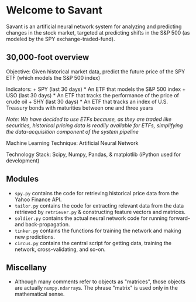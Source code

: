 Welcome to Savant
=================

Savant is an artificial neural network system for analyzing and predicting changes in the stock market, targeted at predicting shifts in the S&P 500 (as modeled by the SPY exchange-traded-fund).

30,000-foot overview
--------------------

Objective: Given historical market data, predict the future price of the SPY ETF (which models the S&P 500 index)

Indicators:
    + SPY (last 30 days)
        * An ETF that models the S&P 500 index
    + USO (last 30 days)
        * An ETF that tracks the performance of the price of crude oil
    + SHY (last 30 days)
        * An ETF that tracks an index of U.S. Treasury bonds with maturities between one and three years

*Note: We have decided to use ETFs because, as they are traded like securities, historical pricing data is readily available for ETFs, simplifying the data-acquisition component of the system pipeline*

Machine Learning Technique: Artificial Neural Network

Technology Stack: Scipy, Numpy, Pandas, & matplotlib (iPython used for development)

Modules
-------

+ `spy.py` contains the code for retrieving historical price data from the Yahoo Finance API.
+ `tailor.py` contains the code for extracting relevant data from the data retrieved by `retriever.py` & constructing feature vectors and matrices.
+ `soldier.py` contains the actual neural network code for running forward- and back-propagation.
+ `tinker.py` contains the functions for training the network and making new predictions.
+ `circus.py` contains the central script for getting data, training the network, cross-validating, and so-on.

Miscellany
----------

+ Although many comments refer to objects as "matrices", those objects are actually `numpy.ndarray`s. The phrase "matrix" is used only in the mathematical sense.
